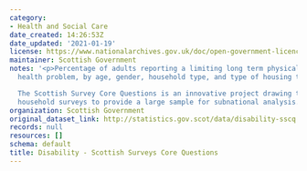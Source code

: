 ```yaml
---
category:
- Health and Social Care
date_created: 14:26:53Z
date_updated: '2021-01-19'
license: https://www.nationalarchives.gov.uk/doc/open-government-licence/version/3/
maintainer: Scottish Government
notes: '<p>Percentage of adults reporting a limiting long term physical or mental
  health problem, by age, gender, household type, and type of housing tenure.

  The Scottish Survey Core Questions is an innovative project drawing together multiple
  household surveys to provide a large sample for subnational analysis. </p>'
organization: Scottish Government
original_dataset_link: http://statistics.gov.scot/data/disability-sscq
records: null
resources: []
schema: default
title: Disability - Scottish Surveys Core Questions
---
```

